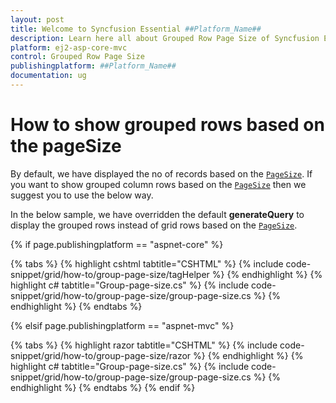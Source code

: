 ```yaml
---
layout: post
title: Welcome to Syncfusion Essential ##Platform_Name##
description: Learn here all about Grouped Row Page Size of Syncfusion Essential ##Platform_Name## widgets based on HTML5 and jQuery.
platform: ej2-asp-core-mvc
control: Grouped Row Page Size
publishingplatform: ##Platform_Name##
documentation: ug
---
```



# How to show grouped rows based on the pageSize

By default, we have displayed the no of records based on the [`PageSize`](https://help.syncfusion.com/cr/aspnetcore-js2/Syncfusion.EJ2.Grids.GridPageSettings.html#Syncfusion_EJ2_Grids_GridPageSettings_PageSize). If you want to show grouped column rows based on the [`PageSize`](https://help.syncfusion.com/cr/aspnetcore-js2/Syncfusion.EJ2.Grids.GridPageSettings.html#Syncfusion_EJ2_Grids_GridPageSettings_PageSize) then we suggest you to use the below way.

In the below sample, we have overridden the default **generateQuery** to display the grouped rows instead of grid rows based on the [`PageSize`](https://help.syncfusion.com/cr/aspnetcore-js2/Syncfusion.EJ2.Grids.GridPageSettings.html#Syncfusion_EJ2_Grids_GridPageSettings_PageSize).

{% if page.publishingplatform == "aspnet-core" %}

{% tabs %}
{% highlight cshtml tabtitle="CSHTML" %}
{% include code-snippet/grid/how-to/group-page-size/tagHelper %}
{% endhighlight %}
{% highlight c# tabtitle="Group-page-size.cs" %}
{% include code-snippet/grid/how-to/group-page-size/group-page-size.cs %}
{% endhighlight %}
{% endtabs %}

{% elsif page.publishingplatform == "aspnet-mvc" %}

{% tabs %}
{% highlight razor tabtitle="CSHTML" %}
{% include code-snippet/grid/how-to/group-page-size/razor %}
{% endhighlight %}
{% highlight c# tabtitle="Group-page-size.cs" %}
{% include code-snippet/grid/how-to/group-page-size/group-page-size.cs %}
{% endhighlight %}
{% endtabs %}
{% endif %}

